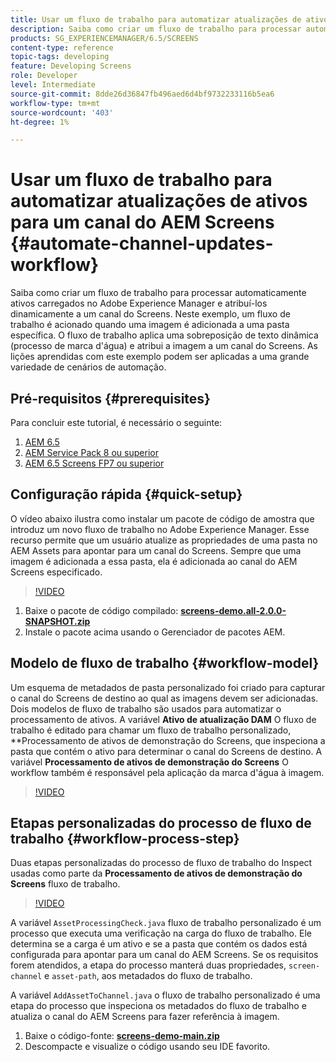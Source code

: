 ```yaml
---
title: Usar um fluxo de trabalho para automatizar atualizações de ativos para um canal do AEM Screens
description: Saiba como criar um fluxo de trabalho para processar automaticamente ativos carregados no Adobe Experience Manager e atribuí-los dinamicamente a um canal do Screens.
products: SG_EXPERIENCEMANAGER/6.5/SCREENS
content-type: reference
topic-tags: developing
feature: Developing Screens
role: Developer
level: Intermediate
source-git-commit: 8dde26d36847fb496aed6d4bf9732233116b5ea6
workflow-type: tm+mt
source-wordcount: '403'
ht-degree: 1%

---
```



# Usar um fluxo de trabalho para automatizar atualizações de ativos para um canal do AEM Screens {#automate-channel-updates-workflow}

Saiba como criar um fluxo de trabalho para processar automaticamente ativos carregados no Adobe Experience Manager e atribuí-los dinamicamente a um canal do Screens. Neste exemplo, um fluxo de trabalho é acionado quando uma imagem é adicionada a uma pasta específica. O fluxo de trabalho aplica uma sobreposição de texto dinâmica (processo de marca d&#39;água) e atribui a imagem a um canal do Screens. As lições aprendidas com este exemplo podem ser aplicadas a uma grande variedade de cenários de automação.

## Pré-requisitos {#prerequisites}

Para concluir este tutorial, é necessário o seguinte:

1. [AEM 6.5](https://experienceleague.adobe.com/en/docs/experience-manager-65)
1. [AEM Service Pack 8 ou superior](https://experienceleague.adobe.com/pt-br/docs/experience-manager-65/content/release-notes/release-notes)
1. [AEM 6.5 Screens FP7 ou superior](https://experienceleague.adobe.com/en/docs/experience-manager-screens/user-guide/release-notes/release-notes-fp-202103)

## Configuração rápida {#quick-setup}

O vídeo abaixo ilustra como instalar um pacote de código de amostra que introduz um novo fluxo de trabalho no Adobe Experience Manager. Esse recurso permite que um usuário atualize as propriedades de uma pasta no AEM Assets para apontar para um canal do Screens. Sempre que uma imagem é adicionada a essa pasta, ela é adicionada ao canal do AEM Screens especificado.

>[!VIDEO](https://video.tv.adobe.com/v/333174/?quality=12&learn=on)

1. Baixe o pacote de código compilado: **[screens-demo.all-2.0.0-SNAPSHOT.zip](./assets/screens-demo.all-2.0.0-SNAPSHOT.zip)**
1. Instale o pacote acima usando o Gerenciador de pacotes AEM.

## Modelo de fluxo de trabalho {#workflow-model}

Um esquema de metadados de pasta personalizado foi criado para capturar o canal do Screens de destino ao qual as imagens devem ser adicionadas. Dois modelos de fluxo de trabalho são usados para automatizar o processamento de ativos. A variável **Ativo de atualização DAM** O fluxo de trabalho é editado para chamar um fluxo de trabalho personalizado, **Processamento de ativos de demonstração do Screens, que inspeciona a pasta que contém o ativo para determinar o canal do Screens de destino. A variável **Processamento de ativos de demonstração do Screens** O workflow também é responsável pela aplicação da marca d&#39;água à imagem.

>[!VIDEO](https://video.tv.adobe.com/v/333175/?quality=12&learn=on)

## Etapas personalizadas do processo de fluxo de trabalho {#workflow-process-step}

Duas etapas personalizadas do processo de fluxo de trabalho do Inspect usadas como parte da **Processamento de ativos de demonstração do Screens** fluxo de trabalho.

>[!VIDEO](https://video.tv.adobe.com/v/333179/?quality=12&learn=on)

A variável `AssetProcessingCheck.java` fluxo de trabalho personalizado é um processo que executa uma verificação na carga do fluxo de trabalho. Ele determina se a carga é um ativo e se a pasta que contém os dados está configurada para apontar para um canal do AEM Screens. Se os requisitos forem atendidos, a etapa do processo manterá duas propriedades, `screen-channel` e `asset-path`, aos metadados do fluxo de trabalho.

A variável `AddAssetToChannel.java` o fluxo de trabalho personalizado é uma etapa do processo que inspeciona os metadados do fluxo de trabalho e atualiza o canal do AEM Screens para fazer referência à imagem.

1. Baixe o código-fonte: **[screens-demo-main.zip](./assets/screens-demo-main.zip)**
1. Descompacte e visualize o código usando seu IDE favorito.
